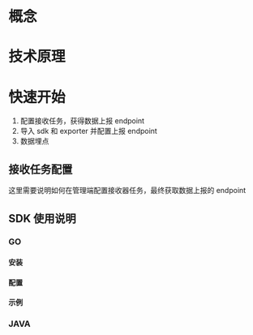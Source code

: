 # 概念

# 技术原理

# 快速开始

1. 配置接收任务，获得数据上报 endpoint
2. 导入 sdk 和 exporter 并配置上报 endpoint
3. 数据埋点

## 接收任务配置

这里需要说明如何在管理端配置接收器任务，最终获取数据上报的 endpoint

## SDK 使用说明

### GO

#### 安装

#### 配置

#### 示例

### JAVA